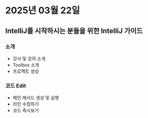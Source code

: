 # 2025년 03월 22일

## IntelliJ를 시작하시는 분들을 위한 IntelliJ 가이드

### 소개

- 강사 및 강의 소개
- Toolbox 소개
- 프로젝트 생성

### 코드 Edit

- 메인 메서드 생성 및 실행
- 라인 수정하기
- 코드 즉시보기
